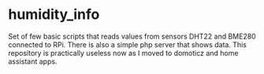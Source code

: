 # humidity_info

Set of few basic scripts that reads values from sensors DHT22 and BME280 connected to RPi.
There is also a simple php server that shows data.
This repository is practically useless now as I moved to domoticz and home assistant apps.
